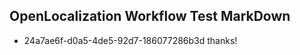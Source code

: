 ## OpenLocalization Workflow Test MarkDown
* 24a7ae6f-d0a5-4de5-92d7-186077286b3d thanks!

<!--HONumber=Sep16_HO1-->


